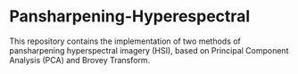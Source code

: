 # Pansharpening-Hyperespectral
This repository contains the implementation of two methods of pansharpening hyperspectral imagery (HSI), based on Principal Component Analysis (PCA) and Brovey Transform. 
